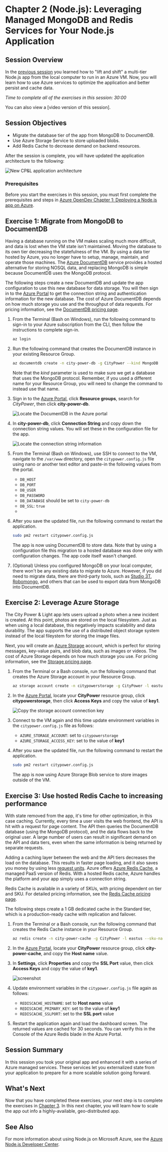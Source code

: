 # Chapter 2 (Node.js): Leveraging Managed MongoDB and Redis Services for Your Node.js Application

## Session Overview

In the [previous session][Chapter1Node] you learned how to "lift and shift" a multi-tier Node.js app from the local computer to run in an Azure VM. Now, you will learn how to use Azure services to optimize the application and better persist and cache data. 

*Time to complete all of the exercises in this session: 30:00*

You can also view a [video version of this session].

## Session Objectives

* Migrate the database tier of the app from MongoDB to DocumentDB.
* Use Azure Storage Service to store uploaded blobs.
* Add Redis Cache to decrease demand on backend resources.

After the session is complete, you will have updated the application architecture to the following:

![New CP&L application architecture](./media/Azure-OpenDev-Single-Machine-Architecture-2.png)

### Prerequisites

Before you start the exercises in this session, you must first complete the prerequisites and steps in [Azure OpenDev Chapter 1: Deploying a Node.js app on Azure][Chapter1Node].

## Exercise 1: Migrate from MongoDB to DocumentDB

Having a database running on the VM makes scaling much more difficult, and data is lost when the VM state isn't maintained. Moving the database to its own tier decreasing the statefulness of the VM. By using a data tier hosted by Azure, you no longer have to setup, manage, maintain, and operate those machines.  The [Azure DocumentDB](https://azure.microsoft.com/en-us/services/documentdb/) service provides a hosted alternative for storing NOSQL data, and replacing MongoDB is simple because DocumentDB uses the MongoDB protocol. 

The following steps create a new DocumentDB and update the app configuration to use this new database for data storage. You will then sign in to the [Azure Portal] to get the connection string and authentication information for the new database. The cost of Azure DocumentDB depends on how much storage you use and the throughput of data requests. For pricing information, see the [DocumentDB pricing page](https://azure.microsoft.com/pricing/details/documentdb/).

1. From the Terminal (Bash on Windows), run the following command to sign-in to your Azure subscription from the CLI, then follow the instructions to complete sign-in.
 
	```bash
	az login
	``` 

2. Run the following command that creates the DocumentDB instance in your existing Resource Group.

	```bash
	az documentdb create -n city-power-db -g CityPower --kind MongoDB
	```

	Note that the *kind* parameter is used to make sure we get a database that uses the MongoDB protocol. Remember, if you used a different name for your Resource Group, you will need to change the command to instead use that name. 

3. Sign in to the [Azure Portal], click **Resource groups**, search for *CityPower*, then click **city-power-db**.

	![Locate the DocumentDB in the Azure portal](./media/Azure-OpenDev-locate-documentdb.png)

4. In **city-power-db**, click **Connection String** and copy down the connection string values. You will set these in the configuration file for the app. 

	![Locate the connection string information](./media/Azure-OpenDev-documentdb-connection.png)

5. From the Terminal (Bash on Windows), use SSH to connect to the VM, navigate to the `/var/www` directory, open the `citypower.config.js` file using nano or another text editor and paste-in the following values from the portal.
	* `DB_HOST`
	* `DB_PORT`
	* `DB_USER`
	* `DB_PASSWORD`
	* `DB_DATABASE` should be set to `city-power-db`
	* `DB_SSL`: `true`
	* 
6. After you save the updated file, run the following command to restart the application.

	```bash
    sudo pm2 restart citypower.config.js 
	```

	The app is now using DocumentDB to store data. Note that by using a configuration file this migration to a hosted database was done only with configuration changes. The app code itself wasn't changed.

7. (Optional) Unless you configured MongoDB on your local computer, there won't be any existing data to migrate to Azure. However, if you did need to migrate data, there are third-party tools, such as [Studio 3T](https://studio3t.com/), [Robomongo](https://robomongo.org/), and others that can be used to export data from MongoDB into DocumentDB. 

## Exercise 2: Leverage Azure Storage

The City Power & Light app lets users upload a photo when a new incident is created. At this point, photos are stored on the local filesystem. Just as when using a local database, this negatively impacts scalability and data durability. The app supports the use of a distributed object storage system instead of the local fileystem for storing the image files. 

Next, you will create an [Azure Storage](https://azure.microsoft.com/en-us/services/storage/) account, which is perfect for storing messages, key-value pairs, and blob data, such as images or videos. The cost of Azure Storage depends on how much storage you use. For pricing information, see the [Storage pricing page](https://azure.microsoft.com/pricing/details/storage/blobs/). 

1. From the Terminal or a Bash console, run the following command that creates the Azure Storage account in your Resource Group.

	```bash
	az storage account create -n citypowerstorage -g CityPower -l eastus --sku Standard_LRS
	```

2. In the [Azure Portal], locate your **CityPower** resource group, click **citypowerstorage**, then click **Access Keys** and copy the value of **key1**. 

	![Copy the storage account connection key](./media/Azure-OpenDev-storage-connection.png)

3. Connect to the VM again and this time update environment variables in the `citypower.config.js` file as follows:
	* `AZURE_STORAGE_ACCOUNT`: set to `citypowerstorage` 
	* `AZURE_STORAGE_ACCESS_KEY`: set to the value of **key1**

6. After you save the updated file, run the following command to restart the application.

	```bash
    sudo pm2 restart citypower.config.js 
	```

	The app is now using Azure Storage Blob service to store images outside of the VM. 

## Exercise 3: Use hosted Redis Cache to increasing performance 

With state removed from the app, it's time for other optimization, in this case caching. Currently, every time a user visits the web frontend, the API is hit with a request for page content. The API then queries the DocumentDB database (using the MongoDB protocol), and the data flows back to the original user. A large number of users can result in significant demand on the API and data tiers, even when the same information is being returned by separate requests. 

Adding a caching layer between the web and the API tiers decreases the load on the database. This results in faster page loading, and it also saves you money by using less [request units](https://docs.microsoft.com/azure/documentdb/documentdb-request-units). Azure offers [Azure Redis Cache](https://docs.microsoft.com/azure/redis-cache/cache-nodejs-get-started), a managed PaaS version of Redis. With a hosted Redis cache, Azure handles the platform and your app simply uses a connection string. 

Redis Cache is available in a variety of SKUs, with pricing dependent on tier and SKU. For detailed pricing information, see the [Redis Cache pricing page](https://azure.microsoft.com/en-us/pricing/details/cache/). 

The following steps create a 1 GB dedicated cache in the Standard tier, which is a production-ready cache with replication and failover. 

1. From the Terminal or a Bash console, run the following command that creates the Redis Cache instance in your Resource Group.

	```bash
	az redis create -n city-power-cache -g CityPower -l eastus --sku-name Standard --sku-family C --sku-capacity 1  
	```

2. In the [Azure Portal], locate your **CityPower** resource group, click **city-power-cache**, and copy the **Host name** value. 

3. In **Settings**, click **Properties** and copy the **SSL Port** value, then click **Access Keys** and copy the value of **key1**. 

	![screenshot](./media/Azure-OpenDev-redis-cache.png)

4. Update environment variables in the `citypower.config.js` file again as follows:
	* `REDISCACHE_HOSTNAME`: set to **Host name** value 
	* `REDISCACHE_PRIMARY_KEY`: set to the value of **key1**
	* `REDISCACHE_SSLPORT`: set to the **SSL port** value

5. Restart the application again and load the dashboard screen. The returned values are cached for 30 seconds. You can verify this in the Console of the Azure Redis blade in the Azure Portal.


## Session Summary

In this session you took your original app and enhanced it with a series of Azure managed services. These services let you externalized state from your application to prepare for a more scalable solution going forward.

## What's Next

Now that you have completed these exercises, your next step is to complete the exercises in [Chapter 3][Chapter3]. In this next chapter, you will learn how to scale the app out info a highly-available, geo-distributed app.

## See Also

For more information about using Node.js on Microsoft Azure, see the [Azure Node.js Developer Center].

<!-- URL List -->

[Azure Portal]: http://portal.azure.com
[Azure Node.js Developer Center]: https://azure.microsoft.com/develop/nodejs/

[Overview]: README.md
[Chapter1Java]: chapter-1b-deploying-a-java-app-on-azure.md
[Chapter1Node]: chapter-1a-deploying-a-node.js-app-on-azure.md
[Chapter2Java]: chapter-2b-leveraging-managed-mongodb-and-redis-services-for-your-java-app.md
[Chapter2Node]: chapter-2a-leveraging-managed-mongodb-and-redis-services-for-your-node.js-app.md
[Chapter3]: chapter-3-transforming-from-a-single-vm-to-a-highly-scalable-geo-distributed-app.md
[Chapter4]: chapter-4-monitoring-your-azure-resources.md
[Chapter5]: chapter-5-automating-deployment-of-azure-resources-using-azure-resource-manager.md
[Chapter6]: chapter-6-managing-your-azure-resources-using-azure-cli.md
[Chapter7]: chapter-7-introduction-to-azure-container-service.md

<!-- IMG List -->
